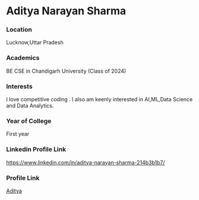 # Aditya Narayan Sharma
### Location

Lucknow,Uttar Pradesh

### Academics

BE CSE in Chandigarh University (Class of 2024)

### Interests

I love competitive coding . I also am keenly interested in AI,ML,Data Science and Data Analytics.

### Year of College 

First year

### Linkedin Profile Link

https://www.linkedin.com/in/aditya-narayan-sharma-214b3b1b7/

### Profile Link

[Aditya](https://github.com/Adinarayanreloaded)